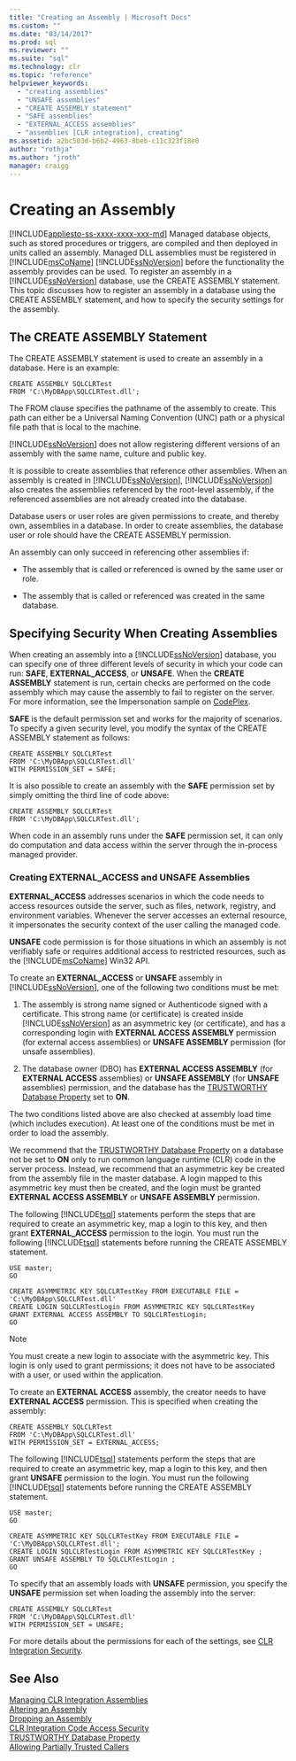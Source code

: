 ```yaml
---
title: "Creating an Assembly | Microsoft Docs"
ms.custom: ""
ms.date: "03/14/2017"
ms.prod: sql
ms.reviewer: ""
ms.suite: "sql"
ms.technology: clr
ms.topic: "reference"
helpviewer_keywords: 
  - "creating assemblies"
  - "UNSAFE assemblies"
  - "CREATE ASSEMBLY statement"
  - "SAFE assemblies"
  - "EXTERNAL_ACCESS assemblies"
  - "assemblies [CLR integration], creating"
ms.assetid: a2bc503d-b6b2-4963-8beb-c11c323f18e0
author: "rothja"
ms.author: "jroth"
manager: craigg
---
```

# Creating an Assembly
[!INCLUDE[appliesto-ss-xxxx-xxxx-xxx-md](../../../includes/appliesto-ss-xxxx-xxxx-xxx-md.md)]
  Managed database objects, such as stored procedures or triggers, are compiled and then deployed in units called an assembly. Managed DLL assemblies must be registered in [!INCLUDE[msCoName](../../../includes/msconame-md.md)] [!INCLUDE[ssNoVersion](../../../includes/ssnoversion-md.md)] before the functionality the assembly provides can be used. To register an assembly in a [!INCLUDE[ssNoVersion](../../../includes/ssnoversion-md.md)] database, use the CREATE ASSEMBLY statement. This topic discusses how to register an assembly in a database using the CREATE ASSEMBLY statement, and how to specify the security settings for the assembly.  
  
## The CREATE ASSEMBLY Statement  
 The CREATE ASSEMBLY statement is used to create an assembly in a database. Here is an example:  
  
```  
CREATE ASSEMBLY SQLCLRTest  
FROM 'C:\MyDBApp\SQLCLRTest.dll';  
```  
  
 The FROM clause specifies the pathname of the assembly to create. This path can either be a Universal Naming Convention (UNC) path or a physical file path that is local to the machine.  
  
 [!INCLUDE[ssNoVersion](../../../includes/ssnoversion-md.md)] does not allow registering different versions of an assembly with the same name, culture and public key.  
  
 It is possible to create assemblies that reference other assemblies. When an assembly is created in [!INCLUDE[ssNoVersion](../../../includes/ssnoversion-md.md)], [!INCLUDE[ssNoVersion](../../../includes/ssnoversion-md.md)] also creates the assemblies referenced by the root-level assembly, if the referenced assemblies are not already created into the database.  
  
 Database users or user roles are given permissions to create, and thereby own, assemblies in a database. In order to create assemblies, the database user or role should have the CREATE ASSEMBLY permission.  
  
 An assembly can only succeed in referencing other assemblies if:  
  
-   The assembly that is called or referenced is owned by the same user or role.  
  
-   The assembly that is called or referenced was created in the same database.  
  
## Specifying Security When Creating Assemblies  
 When creating an assembly into a [!INCLUDE[ssNoVersion](../../../includes/ssnoversion-md.md)] database, you can specify one of three different levels of security in which your code can run: **SAFE**, **EXTERNAL_ACCESS**, or **UNSAFE**. When the **CREATE ASSEMBLY** statement is run, certain checks are performed on the code assembly which may cause the assembly to fail to register on the server. For more information, see the Impersonation sample on [CodePlex](http://msftengprodsamples.codeplex.com/).  
  
 **SAFE** is the default permission set and works for the majority of scenarios. To specify a given security level, you modify the syntax of the CREATE ASSEMBLY statement as follows:  
  
```  
CREATE ASSEMBLY SQLCLRTest  
FROM 'C:\MyDBApp\SQLCLRTest.dll'  
WITH PERMISSION_SET = SAFE;  
```  
  
 It is also possible to create an assembly with the **SAFE** permission set by simply omitting the third line of code above:  
  
```  
CREATE ASSEMBLY SQLCLRTest  
FROM 'C:\MyDBApp\SQLCLRTest.dll';  
```  
  
 When code in an assembly runs under the **SAFE** permission set, it can only do computation and data access within the server through the in-process managed provider.  
  
### Creating EXTERNAL_ACCESS and UNSAFE Assemblies  
 **EXTERNAL_ACCESS** addresses scenarios in which the code needs to access resources outside the server, such as files, network, registry, and environment variables. Whenever the server accesses an external resource, it impersonates the security context of the user calling the managed code.  
  
 **UNSAFE** code permission is for those situations in which an assembly is not verifiably safe or requires additional access to restricted resources, such as the [!INCLUDE[msCoName](../../../includes/msconame-md.md)] Win32 API.  
  
 To create an **EXTERNAL_ACCESS** or **UNSAFE** assembly in [!INCLUDE[ssNoVersion](../../../includes/ssnoversion-md.md)], one of the following two conditions must be met:  
  
1.  The assembly is strong name signed or Authenticode signed with a certificate. This strong name (or certificate) is created inside [!INCLUDE[ssNoVersion](../../../includes/ssnoversion-md.md)] as an asymmetric key (or certificate), and has a corresponding login with **EXTERNAL ACCESS ASSEMBLY** permission (for external access assemblies) or **UNSAFE ASSEMBLY** permission (for unsafe assemblies).  
  
2.  The database owner (DBO) has **EXTERNAL ACCESS ASSEMBLY** (for **EXTERNAL ACCESS** assemblies) or **UNSAFE ASSEMBLY** (for **UNSAFE** assemblies) permission, and the database has the [TRUSTWORTHY Database Property](../../../relational-databases/security/trustworthy-database-property.md) set to **ON**.  
  
 The two conditions listed above are also checked at assembly load time (which includes execution). At least one of the conditions must be met in order to load the assembly.  
  
 We recommend that the [TRUSTWORTHY Database Property](../../../relational-databases/security/trustworthy-database-property.md) on a database not be set to **ON** only to run common language runtime (CLR) code in the server process. Instead, we recommend that an asymmetric key be created from the assembly file in the master database. A login mapped to this asymmetric key must then be created, and the login must be granted **EXTERNAL ACCESS ASSEMBLY** or **UNSAFE ASSEMBLY** permission.  
  
 The following [!INCLUDE[tsql](../../../includes/tsql-md.md)] statements perform the steps that are required to create an asymmetric key, map a login to this key, and then grant **EXTERNAL_ACCESS** permission to the login. You must run the following [!INCLUDE[tsql](../../../includes/tsql-md.md)] statements before running the CREATE ASSEMBLY statement.  
  
```  
USE master;   
GO    
  
CREATE ASYMMETRIC KEY SQLCLRTestKey FROM EXECUTABLE FILE = 'C:\MyDBApp\SQLCLRTest.dll'     
CREATE LOGIN SQLCLRTestLogin FROM ASYMMETRIC KEY SQLCLRTestKey     
GRANT EXTERNAL ACCESS ASSEMBLY TO SQLCLRTestLogin;   
GO   
```  
  
> [!NOTE]  
>  You must create a new login to associate with the asymmetric key. This login is only used to grant permissions; it does not have to be associated with a user, or used within the application.  
  
 To create an **EXTERNAL ACCESS** assembly, the creator needs to have **EXTERNAL ACCESS** permission. This is specified when creating the assembly:  
  
```  
CREATE ASSEMBLY SQLCLRTest  
FROM 'C:\MyDBApp\SQLCLRTest.dll'  
WITH PERMISSION_SET = EXTERNAL_ACCESS;  
```  
  
 The following [!INCLUDE[tsql](../../../includes/tsql-md.md)] statements perform the steps that are required to create an asymmetric key, map a login to this key, and then grant **UNSAFE** permission to the login. You must run the following [!INCLUDE[tsql](../../../includes/tsql-md.md)] statements before running the CREATE ASSEMBLY statement.  
  
```  
USE master;   
GO    
  
CREATE ASYMMETRIC KEY SQLCLRTestKey FROM EXECUTABLE FILE = 'C:\MyDBApp\SQLCLRTest.dll';     
CREATE LOGIN SQLCLRTestLogin FROM ASYMMETRIC KEY SQLCLRTestKey ;    
GRANT UNSAFE ASSEMBLY TO SQLCLRTestLogin ;  
GO  
```  
  
 To specify that an assembly loads with **UNSAFE** permission, you specify the **UNSAFE** permission set when loading the assembly into the server:  
  
```  
CREATE ASSEMBLY SQLCLRTest  
FROM 'C:\MyDBApp\SQLCLRTest.dll'  
WITH PERMISSION_SET = UNSAFE;  
```  
  
 For more details about the permissions for each of the settings, see [CLR Integration Security](../../../relational-databases/clr-integration/security/clr-integration-security.md).  
  
## See Also  
 [Managing CLR Integration Assemblies](../../../relational-databases/clr-integration/assemblies/managing-clr-integration-assemblies.md)   
 [Altering an Assembly](../../../relational-databases/clr-integration/assemblies/altering-an-assembly.md)   
 [Dropping an Assembly](../../../relational-databases/clr-integration/assemblies/dropping-an-assembly.md)   
 [CLR Integration Code Access Security](../../../relational-databases/clr-integration/security/clr-integration-code-access-security.md)   
 [TRUSTWORTHY Database Property](../../../relational-databases/security/trustworthy-database-property.md)   
 [Allowing Partially Trusted Callers](http://msdn.microsoft.com/library/20b0248f-36da-4fc3-97d2-3789fcf6e084)  
  
  
